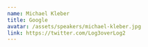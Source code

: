 ```yaml
---
name: Michael Kleber
title: Google
avatar: /assets/speakers/michael-kleber.jpg
link: https://twitter.com/Log3overLog2
---
```

